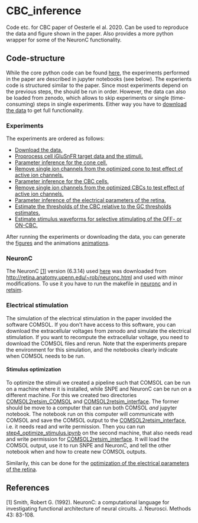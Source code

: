 # CBC_inference

Code etc. for CBC paper of Oesterle el al. 2020.
Can be used to reproduce the data and figure shown in the paper.
Also provides a more python wrapper for some of the NeuronC functionality.

## Code-structure

While the core python code can be found [here](pythoncode), the experiments performed in the paper are described in jupyter notebooks (see below).
The experients code is structured similar to the paper. Since most experiments depend on the previous steps, the should be run in order. However, the data can also be loaded from zenodo, which allows to skip experiments or single (time-consuming) steps in single experiments.
Either way you have to [download the data](step0a_download_data) to get full functionality.

### Experiments
The experiments are ordered as follows:

- [Download the data.](step0a_download_data)
- [Proprocess cell iGluSnFR target data and the stimuli.](step0b_preprocess_iGluSnFR_data)
- [Parameter inference for the cone cell.](step1a_optimize_cones)
- [Remove single ion channels from the optimized cone to test effect of active ion channels.](step1b_analyse_optimized_cones)
- [Parameter inference for the CBC cells.](step2a_optimize_cbc)
- [Remove single ion channels from the optimized CBCs to test effect of active ion channels.](step2b_analyse_optimized_cbcs)
- [Parameter inference of the electrical parameters of the retina.](step3a_optimize_electrical_params)
- [Estimate the thresholds of the CBC relative to the GC thresholds estimates.](step3b_thresholds)
- [Estimate stimulus waveforms for selective stimulating of the OFF- or ON-CBC.](step4_optimize_stimulus)

After running the experiments or downloading the data, you can generate the [figures](create_figures) and the animations [animations](create_animations).

### NeuronC

The NeuronC [[1]](#1) version (6.3.14) used [here](neuronc) was downloaded from http://retina.anatomy.upenn.edu/~rob/neuronc.html and used with minor modifications.
To use it you have to run the makefile in [neuronc](neuronc) and in [retsim](neuronc/models/retsim).

### Electrical stimulation

The simulation of the electrical stimulation in the paper involded the software COMSOL. If you don't have access to this software, you can download the extracellular voltages from zenodo and simulate the electrical stimulation. If you want to recompute the extracellular voltage, you need to download the COMSOL files and rerun. Note that the experiments prepare the environment for this simulation, and the notebooks clearly indicate when COMSOL needs to be run. 

#### Stimulus optimization

To optimize the stimuli we created a pipeline such that COMSOL can be run on a machine where it is installed, while SNPE and NeuronC can be run on a different machine.
For this we created two directories [COMSOL2retsim_COMSOL](step4_optimize_stimulus/COMSOL2retsim_COMSOL) and [COMSOL2retsim_interface](step4_optimize_stimulus/COMSOL2retsim_interface). The former should be move to a computer that can run both COMSOL *and* jupyter notebook. The notebook run on this computer will communicate with COMSOL and save the COMSOL output to the [COMSOL2retsim_interface](step4_optimize_stimulus/COMSOL2retsim_interface), i.e. it needs read and write permission. Then you can run [step4_optimize_stimulus.ipynb](step4_optimize_stimulus/1_optimize_stimulus.ipynb) on the second machine, that also needs read and write permission for [COMSOL2retsim_interface](step4_optimize_stimulus/COMSOL2retsim_interface). It will load the COMSOL output, use it to run SNPE and NeuronC, and tell the other notebook when and how to create new COMSOL outputs.

Similarily, this can be done for the [optimization of the electrical parameters of the retina](step3a_optimize_electrical_params).

## References
<a id="1">[1]</a> 
Smith, Robert G. (1992). 
NeuronC: a computational language for investigating functional architecture of neural circuits.
J. Neurosci. Methods 43: 83-108.
